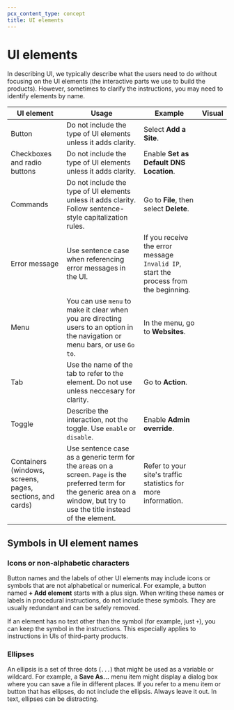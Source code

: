 ```yaml
---
pcx_content_type: concept
title: UI elements
---
```


# UI elements

In describing UI, we typically describe what the users need to do without focusing on the UI elements (the interactive parts we use to build the products). However, sometimes to clarify the instructions, you may need to identify elements by name.

| UI element                                                | Usage                                                                                                                                                                          | Example                                                                              | Visual |
| --------------------------------------------------------- | ------------------------------------------------------------------------------------------------------------------------------------------------------------------------------ | ------------------------------------------------------------------------------------ | ------ |
| Button                                                    | Do not include the type of UI elements unless it adds clarity.                                                                                                                 | Select **Add a Site**.                                                               |        |
| Checkboxes and radio buttons                              | Do not include the type of UI elements unless it adds clarity.                                                                                                                 | Enable **Set as Default DNS Location**.                                              |        |
| Commands                                                  | Do not include the type of UI elements unless it adds clarity. Follow sentence-style capitalization rules.                                                                     | Go to **File**, then select **Delete**.                                              |        |
| Error message                                             | Use sentence case when referencing error messages in the UI.                                                                                                                   | If you receive the error message `Invalid IP`, start the process from the beginning. |        |
| Menu                                                      | You can use `menu` to make it clear when you are directing users to an option in the navigation or menu bars, or use `Go to`.                                                  | In the menu, go to **Websites**.                                                     |        |
| Tab                                                       | Use the name of the tab to refer to the element. Do not use unless neccesary for clarity.                                                                                      | Go to **Action**.                                                                    |        |
| Toggle                                                    | Describe the interaction, not the toggle. Use `enable` or `disable`.                                                                                                           | Enable **Admin override**.                                                           |        |
| Containers (windows, screens, pages, sections, and cards) | Use sentence case as a generic term for the areas on a screen. `Page` is the preferred term for the generic area on a window, but try to use the title instead of the element. | Refer to your site's traffic statistics for more information.                        |        |

## Symbols in UI element names

### Icons or non-alphabetic characters

Button names and the labels of other UI elements may include icons or symbols that are not alphabetical or numerical. For example, a button named **+ Add element** starts with a plus sign. When writing these names or labels in procedural instructions, do not include these symbols. They are usually redundant and can be safely removed.

If an element has no text other than the symbol (for example, just `+`), you can keep the symbol in the instructions. This especially applies to instructions in UIs of third-party products.

### Ellipses

An ellipsis is a set of three dots (`...`) that might be used as a variable or wildcard. For example, a **Save As...** menu item might display a dialog box where you can save a file in different places. If you refer to a menu item or button that has ellipses, do not include the ellipsis. Always leave it out. In text, ellipses can be distracting.
